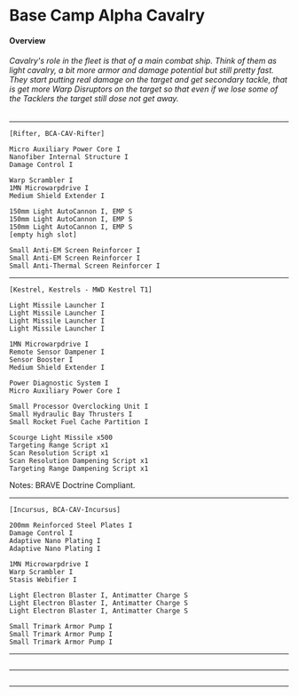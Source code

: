 # Base Camp Alpha Cavalry
#### Overview
###### Cavalry's role in the fleet is that of a main combat ship. Think of them as light cavalry, a bit more armor and damage potential but still pretty fast. They start putting real damage on the target and get secondary tackle, that is get more Warp Disruptors on the target so that even if we lose some of the Tacklers the target still dose not get away.

---
```
[Rifter, BCA-CAV-Rifter]

Micro Auxiliary Power Core I
Nanofiber Internal Structure I
Damage Control I

Warp Scrambler I
1MN Microwarpdrive I
Medium Shield Extender I

150mm Light AutoCannon I, EMP S
150mm Light AutoCannon I, EMP S
150mm Light AutoCannon I, EMP S
[empty high slot]

Small Anti-EM Screen Reinforcer I
Small Anti-EM Screen Reinforcer I
Small Anti-Thermal Screen Reinforcer I
```
---
```
[Kestrel, Kestrels - MWD Kestrel T1]

Light Missile Launcher I
Light Missile Launcher I
Light Missile Launcher I
Light Missile Launcher I

1MN Microwarpdrive I
Remote Sensor Dampener I
Sensor Booster I
Medium Shield Extender I

Power Diagnostic System I
Micro Auxiliary Power Core I

Small Processor Overclocking Unit I
Small Hydraulic Bay Thrusters I
Small Rocket Fuel Cache Partition I

Scourge Light Missile x500
Targeting Range Script x1
Scan Resolution Script x1
Scan Resolution Dampening Script x1
Targeting Range Dampening Script x1
```
Notes:
BRAVE Doctrine Compliant.

---
```
[Incursus, BCA-CAV-Incursus]

200mm Reinforced Steel Plates I
Damage Control I
Adaptive Nano Plating I
Adaptive Nano Plating I

1MN Microwarpdrive I
Warp Scrambler I
Stasis Webifier I

Light Electron Blaster I, Antimatter Charge S
Light Electron Blaster I, Antimatter Charge S
Light Electron Blaster I, Antimatter Charge S

Small Trimark Armor Pump I
Small Trimark Armor Pump I
Small Trimark Armor Pump I 
```
---
```

```
---
```

```
---
```

```